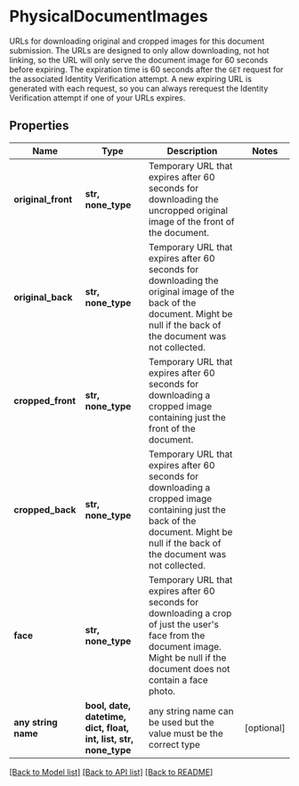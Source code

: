 # PhysicalDocumentImages

URLs for downloading original and cropped images for this document submission. The URLs are designed to only allow downloading, not hot linking, so the URL will only serve the document image for 60 seconds before expiring. The expiration time is 60 seconds after the `GET` request for the associated Identity Verification attempt. A new expiring URL is generated with each request, so you can always rerequest the Identity Verification attempt if one of your URLs expires.

## Properties
Name | Type | Description | Notes
------------ | ------------- | ------------- | -------------
**original_front** | **str, none_type** | Temporary URL that expires after 60 seconds for downloading the uncropped original image of the front of the document. | 
**original_back** | **str, none_type** | Temporary URL that expires after 60 seconds for downloading the original image of the back of the document. Might be null if the back of the document was not collected. | 
**cropped_front** | **str, none_type** | Temporary URL that expires after 60 seconds for downloading a cropped image containing just the front of the document. | 
**cropped_back** | **str, none_type** | Temporary URL that expires after 60 seconds for downloading a cropped image containing just the back of the document. Might be null if the back of the document was not collected. | 
**face** | **str, none_type** | Temporary URL that expires after 60 seconds for downloading a crop of just the user&#39;s face from the document image. Might be null if the document does not contain a face photo. | 
**any string name** | **bool, date, datetime, dict, float, int, list, str, none_type** | any string name can be used but the value must be the correct type | [optional]

[[Back to Model list]](../README.md#documentation-for-models) [[Back to API list]](../README.md#documentation-for-api-endpoints) [[Back to README]](../README.md)


